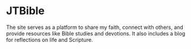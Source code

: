 # JTBible
The site serves as a platform to share my faith, connect with others, and provide resources like Bible studies and devotions. It also includes a blog for reflections on life and Scripture.
